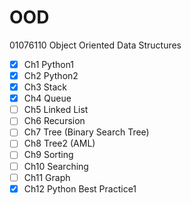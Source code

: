 # OOD
01076110 Object Oriented Data Structures
- [x] Ch1 Python1
- [x] Ch2 Python2
- [x] Ch3 Stack
- [x] Ch4 Queue
- [ ] Ch5 Linked List
- [ ] Ch6 Recursion
- [ ] Ch7 Tree (Binary Search Tree)
- [ ] Ch8 Tree2 (AML)
- [ ] Ch9 Sorting
- [ ] Ch10 Searching
- [ ] Ch11 Graph
- [x] Ch12 Python Best Practice1
